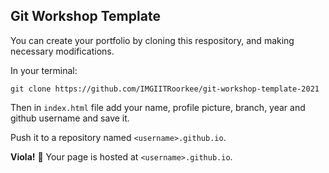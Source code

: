 ## Git Workshop Template

You can create your portfolio by cloning this respository, and making necessary modifications.

In your terminal: 

```
git clone https://github.com/IMGIITRoorkee/git-workshop-template-2021
```

Then in `index.html` file add your name, profile picture, branch, year and github username and save it.

Push it to a repository named `<username>.github.io`. 

**Viola!** :tada: Your page is hosted at `<username>.github.io`.
